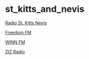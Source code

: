# st_kitts_and_nevis

[Radio St. Kitts Nevis](https://ic2.sslstream.com/stkittsradio)

[Freedom FM](https://media.slactech.com:8012/stream)

[WINN FM](https://edge.mixlr.com/channel/jzlfo)

[ZIZ Radio](https://media.slactech.com:8014/stream)

